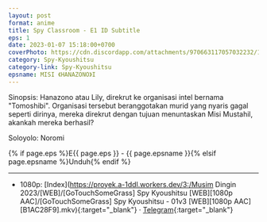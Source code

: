 ```yaml
---
layout: post
format: anime
title: Spy Classroom - E1 ID Subtitle
eps: 1
date: 2023-01-07 15:18:00+0700
coverPhoto: https://cdn.discordapp.com/attachments/970663117057032232/1061182688276533338/mpv-shot0181.jpg
category: Spy-Kyoushitsu
category-link: Spy-Kyoushitsu
epsname: MISI 《HANAZONO》I
---
```


Sinopsis: Hanazono atau Lily, direkrut ke organisasi intel bernama "Tomoshibi". Organisasi tersebut beranggotakan murid yang nyaris gagal seperti dirinya, mereka direkrut dengan tujuan menuntaskan Misi Mustahil, akankah mereka berhasil?

Soloyolo: Noromi

{% if page.eps %}E{{ page.eps }} - {{ page.epsname }}{% elsif page.epsname %}Unduh{% endif %}

---
- 1080p: [Index](https://proyek.a-1ddl.workers.dev/3:/Musim Dingin 2023/[WEB]/[GoTouchSomeGrass] Spy Kyoushitsu [WEB][1080p AAC]/[GoTouchSomeGrass] Spy Kyoushitsu - 01v3 [WEB][1080p AAC][B1AC28F9].mkv){:target="_blank"} &middot; [Telegram](https://t.me/a1fansubweeklies/182){:target="_blank"}
